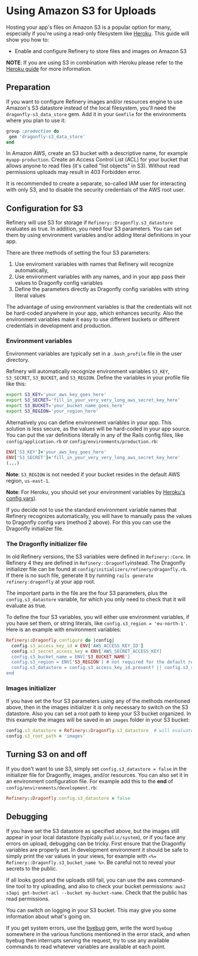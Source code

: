 # Using Amazon S3 for Uploads

Hosting your app's files on Amazon S3 is a popular option for many, especially if you're using a read-only filesystem like
[Heroku](https://heroku.com). This guide will show you how to:

* Enable and configure Refinery to store files and images on Amazon S3

__NOTE__: If you are using S3 in combination with Heroku please refer to the [Heroku guide](/guides/heroku) for more information.

## Preparation

If you want to configure Refinery images and/or resources engine to use Amazon's S3 datastore instead of the local
filesystem, you'll need the `dragonfly-s3_data_store` gem. Add it in your `Gemfile` for the environments where you plan to use it:  

```ruby
group :production do
 gem 'dragonfly-s3_data_store'
end
```
In Amazon AWS, create an S3 bucket with a descriptive name, for example `myapp-production`. Create an Access Control List (ACL) for your bucket that allows anyone to read files (it's called "list objects" in S3). Without read permissions uploads may result in 403 Forbidden error. 

It is recommended to create a separate, so-called IAM user for interacting with only S3, and to disable the security credentials of the AWS root user. 

## Configuration for S3

Refinery will use S3 for storage if `Refinery::Dragonfly.s3_datastore` evaluates as true. In addition, you need four S3 parameters. You can set them by using environment variables and/or adding literal definitions in your app. 

There are three methods of setting the four S3 parameters: 

1. Use enviroment variables with names that Refinery will recognize automatically,
2. Use environment variables with any names, and in your app pass their values to Dragonfly config variables
3. Define the parameters directly as Dragonfly config variables with string literal values

The advantage of using environment variables is that the credentials will not be hard-coded anywhere in your app, which enhances security. Also the environment variables make it easy to use different buckets or different credentials in development and production. 

### Environment variables

Environment variables are typically set in a `.bash_profile` file in the user directory. 

Refinery will automatically recognize environment variables `S3_KEY`, `S3_SECRET`, `S3_BUCKET`, and `S3_REGION`. Define the variables in your profile file like this: 

```bash
export S3_KEY='your_aws_key_goes_here'
export S3_SECRET='fill_in_your_very_very_long_aws_secret_key_here'
export S3_BUCKET='your_bucket_name_goes_here'
export S3_REGION='your_region_here'
```

Alternatively you can define environment variables in your app. This solution is less secure, as the values will be hard-coded in your app source. You can put the var definitions literally in any of the Rails config files, like
`config/application.rb` or `config/environments/production.rb`:

```ruby
ENV['S3_KEY']='your_aws_key_goes_here'
ENV['S3_SECRET']='fill_in_your_very_very_long_aws_secret_key_here'
(...)
```

__Note__: `S3_REGION` is not needed if your bucket resides in the default AWS region, `us-east-1`.

__Note__: For Heroku, you should set your environment variables by [Heroku's config vars](/guides/heroku)).

If you decide not to use the standard environment variable names that Refinery recognizes automatically, you will have to manually pass the values to Dragonfly config vars (method 2 above). For this you can use the Dragonfly initializer file. 

### The Dragonfly initializer file

In old Refinery versions, the S3 variables were defined in `Refinery::Core`. In Refinery 4 they are defined in `Refinery::Dragonfly`instead. The Dragonfly initializer file can be found at `config/initializers/refinery/dragonfly.rb`. If there is no such file, generate it by running `rails generate refinery:dragonfly` at your app root. 

The important parts in the file are the four S3 parameters, plus the `config.s3_datastore` variable, for which you only need to check that it will evaluate as true. 

To define the four S3 variables, you will either use environment variables, if you have set them, or string literals, like `config.s3_region = 'eu-north-1'`. Here is an example with environment variables: 

```ruby
Refinery::Dragonfly.configure do |config|
  config.s3_access_key_id = ENV['AWS_ACCESS_KEY_ID']
  config.s3_secret_access_key = ENV['AWS_SECRET_ACCESS_KEY]
  config.s3_bucket_name = ENV['S3_BUCKET_NAME']
  config.s3_region = ENV['S3_REGION'] # not required for the default region 'us-east-1'
  config.s3_datastore = config.s3_access_key_id.present? || config.s3_secret_access_key.present?
end
```

### Images initializer

If you have set the four S3 parameters using any of the methods mentioned above, then in the images initializer it is only necessary to switch on the S3 datastore. Also you can set a root path to keep your S3 bucket organized. In this example the images will be saved in an `images` folder in your S3 bucket: 

```ruby
config.s3_datastore = Refinery::Dragonfly.s3_datastore  # will evaluate as true
config.s3_root_path = 'images'
```

## Turning S3 on and off

If you don't want to use S3, simply set `config.s3_datastore = false` in the initializer file for Dragonfly, images, and/or resources. You can also set it in an environment configuration file. For example add this to the __end__ of `config/environments/development.rb`:

```ruby
Refinery::Dragonfly.config.s3_datastore = false
```

## Debugging

If you have set the S3 datastore as specified above, but the images still appear in your local datastore (typically `public/system`), or if you face any errors on upload, debugging can be tricky. First ensure that the Dragonfly variables are properly set. In development environment it should be safe to simply print the var values in your views, for example with `<%= Refinery::Dragonfly.s3_bucket_name %>`. Be careful not to reveal your secrets to the public. 

If all looks good and the uploads still fail, you can use the aws command-line tool to try uploading, and also to check your bucket permissions: `aws2 s3api get-bucket-acl --bucket my-bucket-name`. Check that the public has read permissions. 

You can switch on logging in your S3 bucket. This may give you some information about what's going on. 

If you get system errors, use the [byebug](https://github.com/deivid-rodriguez/byebug) gem, write the word `byebug` somewhere in the various functions mentioned in the error stack, and when byebug then interrupts serving the request, try to use any available commands to read whatever variables are available at each point. 
